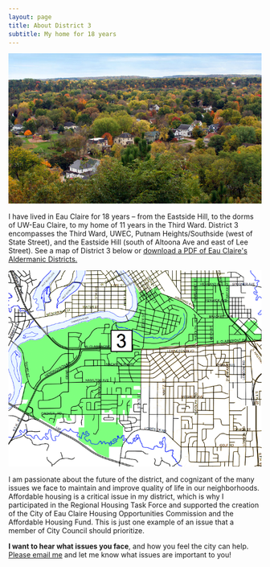 ```yaml
---
layout: page
title: About District 3
subtitle: My home for 18 years
---
```


<img src="/img/district3-pano.jpg">

I have lived in Eau Claire for 18 years – from the Eastside Hill, to the dorms of UW-Eau Claire, to my home of 11 years in the Third Ward. District 3 encompasses the Third Ward, UWEC, Putnam Heights/Southside (west of State Street), and the Eastside Hill (south of Altoona Ave and east of Lee Street). See a map of District 3 below or <a href="/img/Ald_WardPlanApproved_Dec2017.pdf">download a PDF of Eau Claire's Aldermanic Districts.</a> 

<img src="/img/district3.png">

I am passionate about the future of the district, and cognizant of the many issues we face to maintain and improve quality of life in our neighborhoods. Affordable housing is a critical issue in my district, which is why I participated in the Regional Housing Task Force and supported the creation of the City of Eau Claire Housing Opportunities Commission and the Affordable Housing Fund. This is just one example of an issue that a member of City Council should prioritize.

**I want to hear what issues you face**, and how you feel the city can help. <a href="mailto:gragertforcitycouncil@gmail.com">Please email me</a> and let me know what issues are important to you!